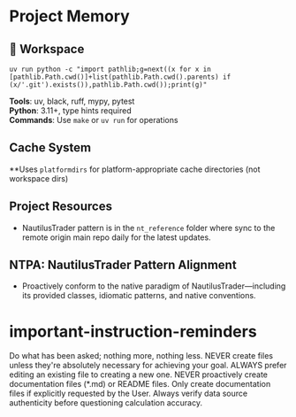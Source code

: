 # Project Memory

## 🧠 Workspace 
`uv run python -c "import pathlib;g=next((x for x in [pathlib.Path.cwd()]+list(pathlib.Path.cwd().parents) if (x/'.git').exists()),pathlib.Path.cwd());print(g)"`

**Tools**: uv, black, ruff, mypy, pytest  
**Python**: 3.11+, type hints required  
**Commands**: Use `make` or `uv run` for operations

## Cache System
**Uses `platformdirs` for platform-appropriate cache directories (not workspace dirs)

## Project Resources
- NautilusTrader pattern is in the `nt_reference` folder where sync to the remote origin main repo daily for the latest updates.

## NTPA: NautilusTrader Pattern Alignment
- Proactively conform to the native paradigm of NautilusTrader—including its provided classes, idiomatic patterns, and native conventions.

# important-instruction-reminders
Do what has been asked; nothing more, nothing less.
NEVER create files unless they're absolutely necessary for achieving your goal.
ALWAYS prefer editing an existing file to creating a new one.
NEVER proactively create documentation files (*.md) or README files. Only create documentation files if explicitly requested by the User.
Always verify data source authenticity before questioning calculation accuracy.